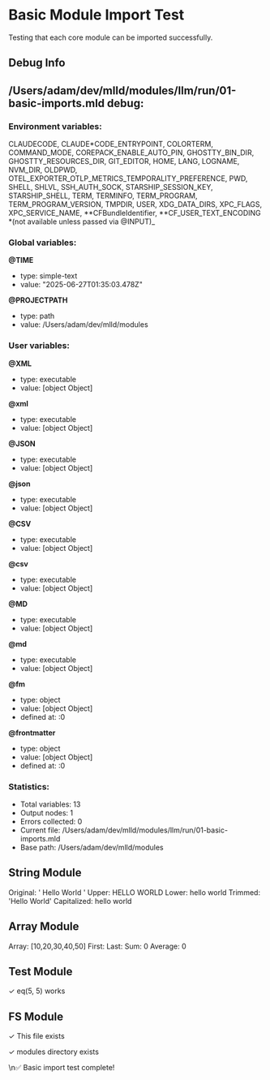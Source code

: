 # Basic Module Import Test

Testing that each core module can be imported successfully.

## Debug Info

## /Users/adam/dev/mlld/modules/llm/run/01-basic-imports.mld debug:

### Environment variables:

CLAUDECODE, CLAUDE*CODE_ENTRYPOINT, COLORTERM, COMMAND_MODE, COREPACK_ENABLE_AUTO_PIN, GHOSTTY_BIN_DIR, GHOSTTY_RESOURCES_DIR, GIT_EDITOR, HOME, LANG, LOGNAME, NVM_DIR, OLDPWD, OTEL_EXPORTER_OTLP_METRICS_TEMPORALITY_PREFERENCE, PWD, SHELL, SHLVL, SSH_AUTH_SOCK, STARSHIP_SESSION_KEY, STARSHIP_SHELL, TERM, TERMINFO, TERM_PROGRAM, TERM_PROGRAM_VERSION, TMPDIR, USER, XDG_DATA_DIRS, XPC_FLAGS, XPC_SERVICE_NAME, **CFBundleIdentifier, **CF_USER_TEXT_ENCODING
*(not available unless passed via @INPUT)\_

### Global variables:

**@TIME**

- type: simple-text
- value: "2025-06-27T01:35:03.478Z"

**@PROJECTPATH**

- type: path
- value: /Users/adam/dev/mlld/modules

### User variables:

**@XML**

- type: executable
- value: [object Object]

**@xml**

- type: executable
- value: [object Object]

**@JSON**

- type: executable
- value: [object Object]

**@json**

- type: executable
- value: [object Object]

**@CSV**

- type: executable
- value: [object Object]

**@csv**

- type: executable
- value: [object Object]

**@MD**

- type: executable
- value: [object Object]

**@md**

- type: executable
- value: [object Object]

**@fm**

- type: object
- value: [object Object]
- defined at: <frontmatter>:0

**@frontmatter**

- type: object
- value: [object Object]
- defined at: <frontmatter>:0

### Statistics:

- Total variables: 13
- Output nodes: 1
- Errors collected: 0
- Current file: /Users/adam/dev/mlld/modules/llm/run/01-basic-imports.mld
- Base path: /Users/adam/dev/mlld/modules

## String Module

Original: ' Hello World '
Upper: HELLO WORLD
Lower: hello world
Trimmed: 'Hello World'
Capitalized: hello world

## Array Module

Array: [10,20,30,40,50]
First:
Last:
Sum: 0
Average: 0

## Test Module

✓ eq(5, 5) works

## FS Module

✓ This file exists

✓ modules directory exists

\n✅ Basic import test complete!
